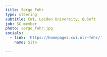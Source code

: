 ```yaml
---
title: Serge Fehr
type: steering
subtitle: CWI, Leiden University, QuSoft
job: SC member
photo: serge_fehr.jpg
socials:
  - link: 'https://homepages.cwi.nl/~fehr/'
    name: Site

---
```

